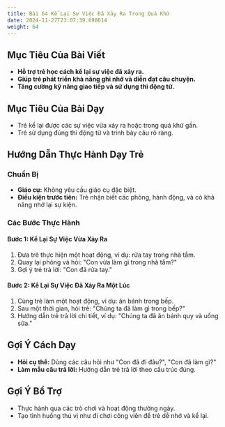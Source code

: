 ```yaml
---
title: Bài 64 Kể Lại Sự Việc Đã Xảy Ra Trong Quá Khứ
date: 2024-11-27T23:07:39.698614
weight: 64
---
```


## Mục Tiêu Của Bài Viết
- **Hỗ trợ trẻ học cách kể lại sự việc đã xảy ra.**
- **Giúp trẻ phát triển khả năng ghi nhớ và diễn đạt câu chuyện.**
- **Tăng cường kỹ năng giao tiếp và sử dụng thì động từ.**

## Mục Tiêu Của Bài Dạy
- Trẻ kể lại được các sự việc vừa xảy ra hoặc trong quá khứ gần.
- Trẻ sử dụng đúng thì động từ và trình bày câu rõ ràng.

## Hướng Dẫn Thực Hành Dạy Trẻ

### Chuẩn Bị
- **Giáo cụ:** Không yêu cầu giáo cụ đặc biệt.
- **Điều kiện trước tiên:** Trẻ nhận biết các phòng, hành động, và có khả năng nhớ lại sự kiện.

### Các Bước Thực Hành
#### Bước 1: Kể Lại Sự Việc Vừa Xảy Ra
1. Đưa trẻ thực hiện một hoạt động, ví dụ: rửa tay trong nhà tắm.
2. Quay lại phòng và hỏi: "Con vừa làm gì trong nhà tắm?"
3. Gợi ý trẻ trả lời: "Con đã rửa tay."

#### Bước 2: Kể Lại Sự Việc Đã Xảy Ra Một Lúc
1. Cùng trẻ làm một hoạt động, ví dụ: ăn bánh trong bếp.
2. Sau một thời gian, hỏi trẻ: "Chúng ta đã làm gì trong bếp?"
3. Hướng dẫn trẻ trả lời chi tiết, ví dụ: "Chúng ta đã ăn bánh quy và uống sữa."

## Gợi Ý Cách Dạy
- **Hỏi cụ thể:** Dùng các câu hỏi như "Con đã đi đâu?", "Con đã làm gì?"
- **Làm mẫu câu trả lời:** Hướng dẫn trẻ trả lời theo cấu trúc đúng.

## Gợi Ý Bổ Trợ
- Thực hành qua các trò chơi và hoạt động thường ngày.
- Tạo tình huống thú vị như đi chơi công viên để trẻ dễ nhớ và kể lại.

